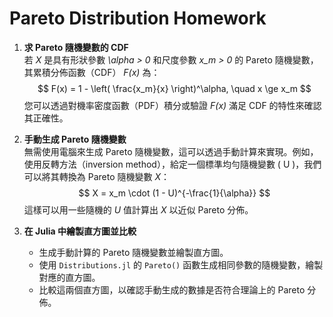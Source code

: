 # Pareto Distribution Homework

1. **求 Pareto 隨機變數的 CDF**  
   若  *X* 是具有形狀參數  *\alpha > 0* 和尺度參數  *x_m > 0* 的 Pareto 隨機變數，其累積分佈函數（CDF）  *F(x)*  為：
   $$
   F(x) = 1 - \left( \frac{x_m}{x} \right)^\alpha, \quad x \ge x_m
   $$
   您可以透過對機率密度函數（PDF）積分或驗證  *F(x)*  滿足 CDF 的特性來確認其正確性。

2. **手動生成 Pareto 隨機變數**  
   無需使用電腦來生成 Pareto 隨機變數，這可以透過手動計算來實現。例如，使用反轉方法（inversion method），給定一個標準均勻隨機變數 \( U \)，我們可以將其轉換為 Pareto 隨機變數  *X*：
   $$
   X = x_m \cdot (1 - U)^{-\frac{1}{\alpha}}
   $$
   這樣可以用一些隨機的 *U* 值計算出 *X* 以近似 Pareto 分佈。

3. **在 Julia 中繪製直方圖並比較**  
   - 生成手動計算的 Pareto 隨機變數並繪製直方圖。
   - 使用 `Distributions.jl` 的 `Pareto()` 函數生成相同參數的隨機變數，繪製對應的直方圖。
   - 比較這兩個直方圖，以確認手動生成的數據是否符合理論上的 Pareto 分佈。
